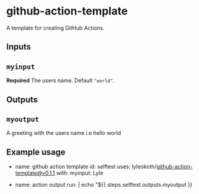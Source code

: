 # github-action-template
A template for creating GitHub Actions.

## Inputs

## `myinput`

**Required** The users name. Default `"world"`.

## Outputs

## `myoutput`

A greeting with the users name i.e hello world

## Example usage

- name: github action template
  id: selftest
  uses: lyleokoth/github-action-template@v0.1.1
  with:
    myinput: Lyle

- name: action output
  run: |
    echo "${{ steps.selftest.outputs.myoutput }}
